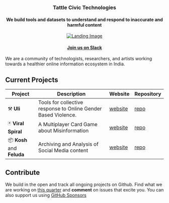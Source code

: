 <div align="center">
  <h3>Tattle Civic Technologies </h3>
  <h4>We build  tools and  datasets to understand and respond to inaccurate and harmful content</h4>
</div>
<div align="center">
  <a href="https://tattle.co.in" target="_blank">
  <picture>
    <img src="https://user-images.githubusercontent.com/1415361/280928126-bc036490-2da6-44ce-bf3e-0b41c67b5f09.png" alt="Landing Image"/>
  </picture>
  </a>
</div>
<h4 align="center">
    <a href="https://admin417477.typeform.com/to/nVuNyG">Join us on Slack</a>  
</h4>

We are a community of technologists, researchers, and artists working towards a healthier online information ecosystem in India.

## Current Projects
| Project | Description | Website | Repository | 
| --- | --- | --- | --- |
| ⚒️ **Uli** | Tools for collective response to Online Gender Based Violence. | [website](https://tattle.co.in/products/ogbv) | [repo](https://github.com/tattle-made/uli) |   
| 🃏 **Viral Spiral** | A Multiplayer Card Game about Misinformation | [website](https://tattle.co.in/products/viral-spiral/) | [repo](github.com/tattle-made/viral-spiral-backend) |  
| 📦 **Kosh** and **Feluda** |  Archiving and Analysis of Social Media content | [website](https://tattle.co.in/products/kosh/) | [repo](github.com/tattle-made/feluda) |   

## Contribute
We build in the open and track all ongoing projects on Github. Find what we are working on [this quarter](https://github.com/orgs/tattle-made/projects/45/views/7) and **comment** on issues that excite you. You can also support us using [GitHub Sponsors](https://github.com/sponsors/tattle-made) 

